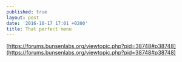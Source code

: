 ```yaml
---
published: true
layout: post
date: '2016-10-17 17:01 +0200'
title: That perfect menu
---
```

[https://forums.bunsenlabs.org/viewtopic.php?pid=38748#p38748](https://forums.bunsenlabs.org/viewtopic.php?pid=38748#p38748)
